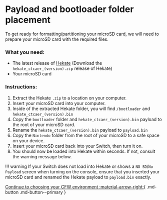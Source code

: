 # Payload and bootloader folder placement

To get ready for formatting/partitioning your microSD card, we will need to prepare your microSD card with the required files.

### **What you need:**
- The latest release of <a href="https://github.com/CTCaer/Hekate/releases/" target="_blank">Hekate</a> (Download the `hekate_ctcaer_(version).zip` release of Hekate)
- Your microSD card


### **Instructions:**

1. Extract the Hekate `.zip` to a location on your computer.
2. Insert your microSD card into your computer.
3. Inside of the extracted Hekate folder, you will find `/bootloader` and `hekate_ctcaer_(version).bin`
4. Copy the `bootloader` folder and `hekate_ctcaer_(version).bin` payload to the root of your microSD card.
5. Rename the `hekate_ctcaer_(version).bin` payload to `payload.bin`
6. Copy the `Nintendo` folder from the root of your microSD to a safe space on your device.
7. Insert your microSD card back into your Switch, then turn it on.
8. You should now be loaded into Hekate within seconds. If not, consult the warning message below.

!!! warning
    If your Switch does not load into Hekate or shows a `NO SD`/`No Payload` screen when turning on the console, ensure that you inserted your microSD card and renamed the Hekate payload to `payload.bin` exactly.


[Continue to choosing your CFW environment :material-arrow-right:](../all/cfw_environment.md){ .md-button .md-button--primary }
